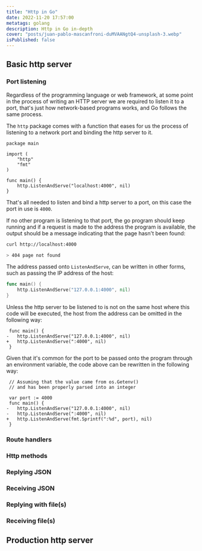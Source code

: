 ```yaml
---
title: "Http in Go"
date: 2022-11-20 17:57:00
metatags: golang
description: Http in Go in-depth
cover: "posts/juan-pablo-mascanfroni-duMVAANgtQ4-unsplash-3.webp"
isPublished: false
---
```


## Basic http server

### Port listening

Regardless of the programming language or web framework, at some point in the process of writing an HTTP server we are required to listen it to a port, that's just how network-based programs works, and Go follows the same process.

The `http` package comes with a function that eases for us the process of listening to a network port and binding the http server to it.

```go[class="line-numbers"][class="language-diff"]
package main

import (
    "http"
    "fmt"
)

func main() {
    http.ListenAndServe("localhost:4000", nil)
}
```

That's all needed to listen and bind a http server to a port, on this case the port in use is `4000`.

If no other program is listening to that port, the go program should keep running and if a request is made to the address the program is available, the output should be a message indicating that the page hasn't been found:

```bash
curl http://localhost:4000

> 404 page not found
```

The address passed onto `ListenAndServe`, can be written in other forms, such as passing the IP address of the host:

```go
func main() {
    http.ListenAndServe("127.0.0.1:4000", nil)
}
```

Unless the http server to be listened to is not on the same host where this code will be executed, the host from the address can be omitted in the following way:

```diff-go[class="line-numbers"][class="diff-highlight"]
 func main() {
-   http.ListenAndServe("127.0.0.1:4000", nil)
+   http.ListenAndServe(":4000", nil)
 }
```

Given that it's common for the port to be passed onto the program through an environment variable, the code above can be rewritten in the following way:

```diff-go[class="line-numbers"][class="language-diff-go"][class="diff-highlight"]
 // Assuming that the value came from os.Getenv()
 // and has been properly parsed into an integer

 var port := 4000
 func main() {
-   http.ListenAndServe("127.0.0.1:4000", nil)
-   http.ListenAndServe(":4000", nil)
+   http.ListenAndServe(fmt.Sprintf(":%d", port), nil)
 }
```

### Route handlers

### Http methods

### Replying JSON

### Receiving JSON

### Replying with file(s)

### Receiving file(s)

## Production http server
